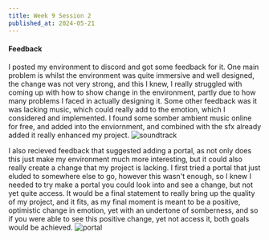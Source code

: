 ```yaml
---
title: Week 9 Session 2
published_at: 2024-05-21
---
```


#### Feedback
I posted my environment to discord and got some feedback for it. One main problem is whilst the environment was quite immersive and well designed, the change was not very strong, and this I knew, I really struggled with coming up with how to show change in the environment, partly due to how many problems I faced in actually designing it. Some other feedback was it was lacking music, which could really add to the emotion, which I considered and implemented. I found some somber ambient music online for free, and added into the enviornment, and combined with the sfx already added it really enhanced my project. 
![soundtrack](/W01S1/soundtrack.png)

I also recieved feedback that suggested adding a portal, as not only does this just make my environment much more interesting, but it could also really create a change that my project is lacking. I first tried a portal that just eluded to somewhere else to go, however this wasn't enough, so I knew I needed to try make a portal you could look into and see a change, but not yet quite access. It would be a final statement to really bring up the quality of my project, and it fits, as my final moment is meant to be a positive, optimistic change in emotion, yet with an undertone of somberness, and so if you were able to see this positive change, yet not access it, both goals would be achieved.
![portal](/W01S1/portal.png)